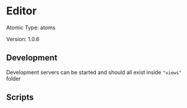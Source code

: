 # Editor

Atomic Type: atoms

Version: 1.0.6

## Development

Development servers can be started and should all exist inside `"views"` folder

## Scripts

